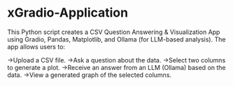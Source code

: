 # xGradio-Application

This Python script creates a CSV Question Answering & Visualization App using Gradio, Pandas, Matplotlib, and Ollama (for LLM-based analysis). The app allows users to:

->Upload a CSV file.
->Ask a question about the data.
->Select two columns to generate a plot.
->Receive an answer from an LLM (Ollama) based on the data.
->View a generated graph of the selected columns.
